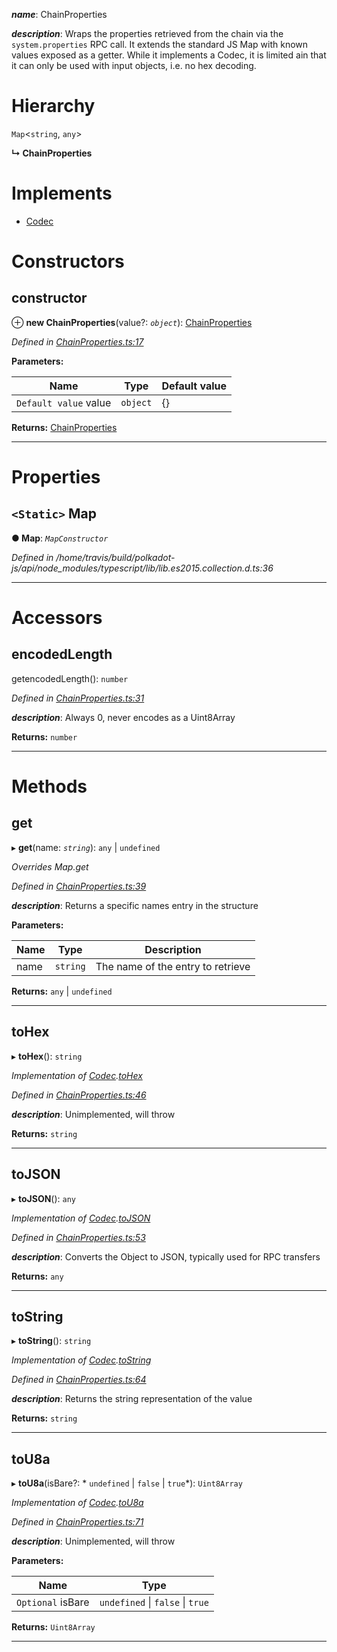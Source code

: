 

*__name__*: ChainProperties

*__description__*: Wraps the properties retrieved from the chain via the `system.properties` RPC call. It extends the standard JS Map with known values exposed as a getter. While it implements a Codec, it is limited ain that it can only be used with input objects, i.e. no hex decoding.

# Hierarchy

 `Map`<`string`, `any`>

**↳ ChainProperties**

# Implements

* [Codec](../interfaces/_types_.codec.md)

# Constructors

<a id="constructor"></a>

##  constructor

⊕ **new ChainProperties**(value?: *`object`*): [ChainProperties](_chainproperties_.chainproperties.md)

*Defined in [ChainProperties.ts:17](https://github.com/polkadot-js/api/blob/3c8b3d3/packages/types/src/ChainProperties.ts#L17)*

**Parameters:**

| Name | Type | Default value |
| ------ | ------ | ------ |
| `Default value` value | `object` |  {} |

**Returns:** [ChainProperties](_chainproperties_.chainproperties.md)

___

# Properties

<a id="map"></a>

## `<Static>` Map

**● Map**: *`MapConstructor`*

*Defined in /home/travis/build/polkadot-js/api/node_modules/typescript/lib/lib.es2015.collection.d.ts:36*

___

# Accessors

<a id="encodedlength"></a>

##  encodedLength

getencodedLength(): `number`

*Defined in [ChainProperties.ts:31](https://github.com/polkadot-js/api/blob/3c8b3d3/packages/types/src/ChainProperties.ts#L31)*

*__description__*: Always 0, never encodes as a Uint8Array

**Returns:** `number`

___

# Methods

<a id="get"></a>

##  get

▸ **get**(name: *`string`*):  `any` &#124; `undefined`

*Overrides Map.get*

*Defined in [ChainProperties.ts:39](https://github.com/polkadot-js/api/blob/3c8b3d3/packages/types/src/ChainProperties.ts#L39)*

*__description__*: Returns a specific names entry in the structure

**Parameters:**

| Name | Type | Description |
| ------ | ------ | ------ |
| name | `string` |  The name of the entry to retrieve |

**Returns:**  `any` &#124; `undefined`

___
<a id="tohex"></a>

##  toHex

▸ **toHex**(): `string`

*Implementation of [Codec](../interfaces/_types_.codec.md).[toHex](../interfaces/_types_.codec.md#tohex)*

*Defined in [ChainProperties.ts:46](https://github.com/polkadot-js/api/blob/3c8b3d3/packages/types/src/ChainProperties.ts#L46)*

*__description__*: Unimplemented, will throw

**Returns:** `string`

___
<a id="tojson"></a>

##  toJSON

▸ **toJSON**(): `any`

*Implementation of [Codec](../interfaces/_types_.codec.md).[toJSON](../interfaces/_types_.codec.md#tojson)*

*Defined in [ChainProperties.ts:53](https://github.com/polkadot-js/api/blob/3c8b3d3/packages/types/src/ChainProperties.ts#L53)*

*__description__*: Converts the Object to JSON, typically used for RPC transfers

**Returns:** `any`

___
<a id="tostring"></a>

##  toString

▸ **toString**(): `string`

*Implementation of [Codec](../interfaces/_types_.codec.md).[toString](../interfaces/_types_.codec.md#tostring)*

*Defined in [ChainProperties.ts:64](https://github.com/polkadot-js/api/blob/3c8b3d3/packages/types/src/ChainProperties.ts#L64)*

*__description__*: Returns the string representation of the value

**Returns:** `string`

___
<a id="tou8a"></a>

##  toU8a

▸ **toU8a**(isBare?: * `undefined` &#124; `false` &#124; `true`*): `Uint8Array`

*Implementation of [Codec](../interfaces/_types_.codec.md).[toU8a](../interfaces/_types_.codec.md#tou8a)*

*Defined in [ChainProperties.ts:71](https://github.com/polkadot-js/api/blob/3c8b3d3/packages/types/src/ChainProperties.ts#L71)*

*__description__*: Unimplemented, will throw

**Parameters:**

| Name | Type |
| ------ | ------ |
| `Optional` isBare |  `undefined` &#124; `false` &#124; `true`|

**Returns:** `Uint8Array`

___

